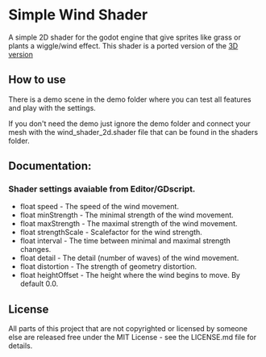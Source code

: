 # Simple Wind Shader

A simple 2D shader for the godot engine that give sprites like grass or plants a wiggle/wind effect.
This shader is a ported version of the [3D version](https://github.com/user/repo/blob/branch/other_file.md)

## How to use

There is a demo scene in the demo folder where you can test all features and play with the settings.

If you don't need the demo just ignore the demo folder and connect your mesh with the wind_shader_2d.shader file that can be found in the shaders folder.

## Documentation:

### Shader settings avaiable from Editor/GDscript.
- float speed - The speed of the wind movement.
- float minStrength - The minimal strength of the wind movement.
- float maxStrength - The maximal strength of the wind movement.
- float strengthScale - Scalefactor for the wind strength.
- float interval - The time between minimal and maximal strength changes.
- float detail - The detail (number of waves) of the wind movement.
- float distortion - The strength of geometry distortion.
- float heightOffset - The height where the wind begins to move. By default 0.0.

## License

All parts of this project that are not copyrighted or licensed by someone else are released free under the MIT License - see the LICENSE.md file for details.

